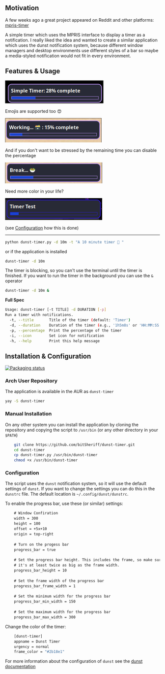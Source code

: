 
## Motivation

A few weeks ago a great project appeared on Reddit and other platforms:
[mpris-timer](https://github.com/efogdev/mpris-timer)

A simple timer which uses the MPRIS interface to display a timer as a notification. I really liked the idea and wanted to create a similar application which uses the dunst notification system, because different window managers and desktop environments use different styles of a bar so maybe a media-styled notification would not fit in every environment.

## Features & Usage

![](doc/example1.png)

Emojis are supported too 😍

![](doc/example2.png)

And if you don't want to be stressed by the remaining time you can disable the percentage

![](doc/example3.png)

Need more color in your life?

![](doc/colored-example.png)

(see [Configuration](#configuration) how this is done)

---

```bash
python dunst-timer.py -d 10m -t "A 10 minute timer 💼 "
```

or if the application is installed

```bash
dunst-timer -d 10m
```

The timer is blocking, so you can't use the terminal until the timer is finished. If you want to run the timer in the background you can use the `&` operator

```bash
dunst-timer -d 10m &
```

**Full Spec**

```bash
Usage: dunst-timer [-t TITLE] -d DURATION [-p]
Run a timer with notifications.
  -t, --title       Title of the timer (default: 'Timer')
  -d, --duration    Duration of the timer (e.g., '1h5m8s' or 'HH:MM:SS')
  -p, --percentage  Print the percentage of the timer
  -i, --icon        Set icon for notification
  -h, --help        Print this help message
```

## Installation & Configuration

[![Packaging status](https://repology.org/badge/vertical-allrepos/dunst-timer.svg)](https://repology.org/project/dunst-timer/versions)

### Arch User Repository

The application is available in the AUR as `dunst-timer`

```bash
yay -S dunst-timer
```

### Manual Installation

On any other system you can install the application by cloning the repository and copying the script to `/usr/bin` (or any other directory in your `$PATH`)

```bash
    git clone https://github.com/bitSheriff/dunst-timer.git
    cd dunst-timer
    cp dunst-timer.py /usr/bin/dunst-timer
    chmod +x /usr/bin/dunst-timer
```

### Configuration

The script uses the `dunst` notification system, so it will use the default settings of `dunst`. If you want to change the settings you can do this in the `dunstrc` file. The default location is `~/.config/dunst/dunstrc`.

To enable the progress bar, use these (or similar) settings:

```txt
    # Window Confiration
    width = 300
    height = 100
    offset = +5x+10
    origin = top-right

    # Turn on the progess bar
    progress_bar = true

    # Set the progress bar height. This includes the frame, so make sure
    # it's at least twice as big as the frame width.
    progress_bar_height = 10

    # Set the frame width of the progress bar
    progress_bar_frame_width = 1

    # Set the minimum width for the progress bar
    progress_bar_min_width = 150

    # Set the maximum width for the progress bar
    progress_bar_max_width = 300

```

Change the color of the timer:

```bash
    [dunst-timer]
    appname = Dunst Timer
    urgency = normal
    frame_color = "#2b18e1"
```

For more information about the configuration of `dunst` see the [dunst documentation](https://dunst-project.org/documentation/)
